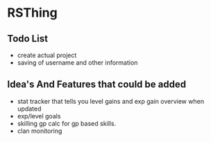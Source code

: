 # RSThing
 
 ## Todo List
 - create actual project
 - saving of username and other information
 

## Idea's And Features that could be added
- stat tracker that tells you level gains and exp gain overview when updated
- exp/level goals
- skilling gp calc for gp based skills.
- clan monitoring
